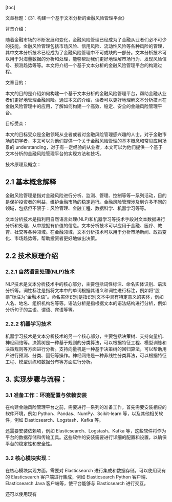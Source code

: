 
[toc]                    
                
                
文章标题：《31. 构建一个基于文本分析的金融风险管理平台》

背景介绍：

随着金融市场的不断发展和变化，金融风险管理已经成为了金融从业者们必不可少的技能。金融风险管理包括市场风险、信用风险、流动性风险等各种风险的管理，其中文本分析技术已经成为了金融风险管理中不可或缺的一部分。文本分析技术可以用于对海量数据的分析和处理，能够帮助我们更好地理解市场行为、发现风险信号、预测趋势等等。本文将介绍一个基于文本分析的金融风险管理平台的构建过程。

文章目的：

本文的目的是介绍如何构建一个基于文本分析的金融风险管理平台，帮助金融从业者们更好地管理金融风险。通过本文的介绍，读者可以更好地理解文本分析技术在金融风险管理中的应用，了解如何构建一个高效、稳定、安全的金融风险管理平台。

目标受众：

本文的目标受众是金融领域从业者或者对金融风险管理感兴趣的人士。对于金融市场的初学者，本文可以为他们提供一个关于金融风险管理的基本概念和常见应用场景的 understanding，对于有一定经验的从业者，本文可以为他们提供一个基于文本分析的金融风险管理平台的实现方法和技巧。

技术原理及概念：

## 2.1 基本概念解释

金融风险管理是指对金融风险进行分析、监测、管理、控制等等一系列活动，目的是保护投资者的利益，维护金融市场的稳定运行。金融风险管理涉及到许多不同的领域，包括但不限于：风险管理、金融工程、数据科学、机器学习等等。

文本分析技术是指利用自然语言处理(NLP)和机器学习等技术手段对文本数据进行分析和处理，从中挖掘有价值的信息。文本分析技术可以应用于金融、医疗、教育、社交等各种领域。在金融领域，文本分析技术可以用于分析市场新闻、政策变化、市场趋势等，帮助投资者更好地做出决策。

## 2.2 技术原理介绍

### 2.2.1 自然语言处理(NLP)技术

NLP技术是文本分析技术中的核心部分，主要包括词性标注、命名实体识别、语法分析等。词性标注是指将文本中的单词根据其语义和词性进行标注，例如将“股票”标注为“金融术语”。命名实体识别是指识别文本中具有特定意义的实体，例如人名、地名、组织机构名等等。语法分析是指根据文本的语法结构进行分析，例如分析句子的主语、谓语、宾语等等。

### 2.2.2 机器学习技术

机器学习技术是文本分析技术的另一个核心部分，主要包括决策树、支持向量机、神经网络等。决策树是一种基于规则的分类算法，可以根据特征工程、模型训练和决策规则等方面进行分析。支持向量机是一种基于决策树的回归算法，可以帮助用户进行预测、分类、回归等操作。神经网络是一种非线性分类算法，可以根据特征工程、模型训练和数据分布等方面进行分析。

## 3. 实现步骤与流程：

### 3.1 准备工作：环境配置与依赖安装

在构建金融风险管理平台之前，需要进行一系列的准备工作。首先需要安装相应的软件环境，例如 Python、Pandas、NumPy、Scikit-learn 等，以及其他相关软件，例如 Elasticsearch、Logstash、Kafka 等。

还需要安装依赖项，例如 Elasticsearch、Logstash、Kafka 等，这些软件将作为平台的数据存储和传输工具。这些软件的安装需要进行详细的配置和设置，以确保平台的稳定性和安全性。

### 3.2 核心模块实现：

在核心模块实现方面，需要对 Elasticsearch 进行集成和数据存储。可以使用现有的 Elasticsearch 客户端进行集成，例如 Elasticsearch Python 客户端、Elasticsearch Java 客户端等，使平台能够与 Elasticsearch 进行交互。

还可以使用现有

